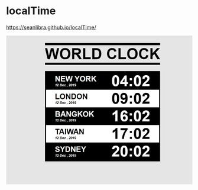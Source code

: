 # localTime

https://seanlibra.github.io/localTime/

![image](https://github.com/seanlibra/localTime/blob/master/messageImage_1577350990641.jpg)
